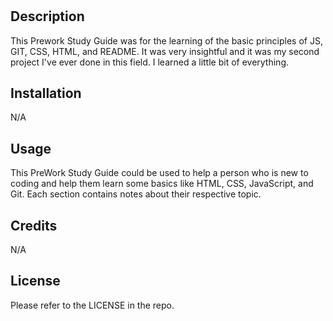 # <Prework Study Guide Webpage>

## Description

This Prework Study Guide was for the learning of the basic principles of JS, GIT, CSS, HTML, and README.  It was very insightful and it was my second project I've ever done in this field.  I learned a little bit of everything.

## Installation

N/A

## Usage

This PreWork Study Guide could be used to help a person who is new to coding and help them learn some basics like HTML, CSS, JavaScript, and Git.  Each section contains notes about their respective topic.


## Credits

N/A

## License

Please refer to the LICENSE in the repo.
